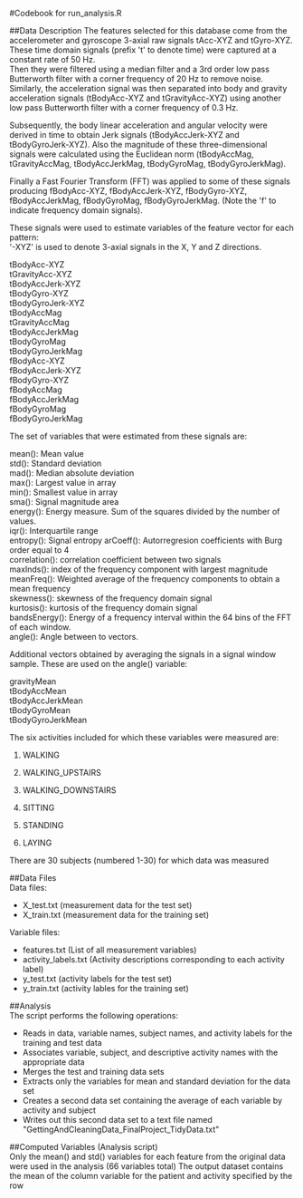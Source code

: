 #Codebook for run_analysis.R
  
##Data Description
The features selected for this database come from the accelerometer and gyroscope 3-axial raw signals tAcc-XYZ and tGyro-XYZ. 
These time domain signals (prefix 't' to denote time) were captured at a constant rate of 50 Hz.  
Then they were filtered using a median filter and a 3rd order low pass Butterworth filter with a corner frequency of 20 Hz to remove noise.  
Similarly, the acceleration signal was then separated into body and gravity acceleration signals (tBodyAcc-XYZ and tGravityAcc-XYZ) using 
another low pass Butterworth filter with a corner frequency of 0.3 Hz.  
  
Subsequently, the body linear acceleration and angular velocity were derived in time to obtain Jerk signals (tBodyAccJerk-XYZ and tBodyGyroJerk-XYZ). 
Also the magnitude of these three-dimensional signals were calculated using the Euclidean norm (tBodyAccMag, tGravityAccMag, tBodyAccJerkMag, 
tBodyGyroMag, tBodyGyroJerkMag).  
  
Finally a Fast Fourier Transform (FFT) was applied to some of these signals producing fBodyAcc-XYZ, fBodyAccJerk-XYZ, fBodyGyro-XYZ, fBodyAccJerkMag, 
fBodyGyroMag, fBodyGyroJerkMag. (Note the 'f' to indicate frequency domain signals).  
  
These signals were used to estimate variables of the feature vector for each pattern:  
'-XYZ' is used to denote 3-axial signals in the X, Y and Z directions.  
  
tBodyAcc-XYZ  
tGravityAcc-XYZ  
tBodyAccJerk-XYZ  
tBodyGyro-XYZ  
tBodyGyroJerk-XYZ  
tBodyAccMag  
tGravityAccMag  
tBodyAccJerkMag  
tBodyGyroMag  
tBodyGyroJerkMag  
fBodyAcc-XYZ  
fBodyAccJerk-XYZ  
fBodyGyro-XYZ  
fBodyAccMag  
fBodyAccJerkMag  
fBodyGyroMag  
fBodyGyroJerkMag  
  
The set of variables that were estimated from these signals are:  
  
mean(): Mean value  
std(): Standard deviation  
mad(): Median absolute deviation   
max(): Largest value in array  
min(): Smallest value in array  
sma(): Signal magnitude area  
energy(): Energy measure. Sum of the squares divided by the number of values.   
iqr(): Interquartile range  
entropy(): Signal entropy 
arCoeff(): Autorregresion coefficients with Burg order equal to 4  
correlation(): correlation coefficient between two signals  
maxInds(): index of the frequency component with largest magnitude  
meanFreq(): Weighted average of the frequency components to obtain a mean frequency  
skewness(): skewness of the frequency domain signal  
kurtosis(): kurtosis of the frequency domain signal  
bandsEnergy(): Energy of a frequency interval within the 64 bins of the FFT of each window.  
angle(): Angle between to vectors.  
  
Additional vectors obtained by averaging the signals in a signal window sample. These are used on the angle() variable:  
  
gravityMean  
tBodyAccMean  
tBodyAccJerkMean  
tBodyGyroMean  
tBodyGyroJerkMean  
  
The six activities included for which these variables were measured are:  
1. WALKING
2. WALKING_UPSTAIRS
3. WALKING_DOWNSTAIRS

4. SITTING

5. STANDING 
6. LAYING

  
There are 30 subjects (numbered 1-30) for which data was measured  
  
##Data Files  
Data files:  
- X_test.txt		(measurement data for the test set)  
- X_train.txt		(measurement data for the training set)  
  
Variable files:  
- features.txt		(List of all measurement variables)  
- activity_labels.txt 	(Activity descriptions corresponding to each activity label)  
- y_test.txt		(activity labels for the test set)  
- y_train.txt 		(activity lables for the training set)  
  
##Analysis  
The script performs the following operations:  
- Reads in data, variable names, subject names, and activity labels for the training and test data  
- Associates variable, subject, and descriptive activity names with the appropriate data  
- Merges the test and training data sets  
- Extracts only the variables for mean and standard deviation for the data set  
- Creates a second data set containing the average of each variable by activity and subject  
- Writes out this second data set to a text file named "GettingAndCleaningData_FinalProject_TidyData.txt"  
  
##Computed Variables (Analysis script)  
Only the mean() and std() variables for each feature from the original data were used in the analysis (66 variables total)
The output dataset contains the mean of the column variable for the patient and activity specified by the row
